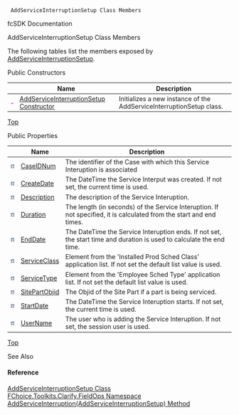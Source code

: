 ﻿     AddServiceInterruptionSetup Class Members                                                   

fcSDK Documentation

AddServiceInterruptionSetup Class Members

The following tables list the members exposed by [AddServiceInterruptionSetup](FChoice.Toolkits.Clarify~FChoice.Toolkits.Clarify.FieldOps.AddServiceInterruptionSetup.md).

Public Constructors

|   | Name | Description |
| --- | --- | --- |
| ![Public Constructor](dotnetimages/publicConstructor.png) | [AddServiceInterruptionSetup Constructor](FChoice.Toolkits.Clarify~FChoice.Toolkits.Clarify.FieldOps.AddServiceInterruptionSetup~_ctor.md) | Initializes a new instance of the AddServiceInterruptionSetup class.   |

[Top](#top)

Public Properties

|   | Name | Description |
| --- | --- | --- |
| ![Public Property](dotnetimages/publicProperty.png) | [CaseIDNum](FChoice.Toolkits.Clarify~FChoice.Toolkits.Clarify.FieldOps.AddServiceInterruptionSetup~CaseIDNum.md) | The identifier of the Case with which this Service Interuption is associated   |
| ![Public Property](dotnetimages/publicProperty.png) | [CreateDate](FChoice.Toolkits.Clarify~FChoice.Toolkits.Clarify.FieldOps.AddServiceInterruptionSetup~CreateDate.md) | The DateTime the Service Interput was created. If not set, the current time is used.   |
| ![Public Property](dotnetimages/publicProperty.png) | [Description](FChoice.Toolkits.Clarify~FChoice.Toolkits.Clarify.FieldOps.AddServiceInterruptionSetup~Description.md) | The description of the Service Interuption.   |
| ![Public Property](dotnetimages/publicProperty.png) | [Duration](FChoice.Toolkits.Clarify~FChoice.Toolkits.Clarify.FieldOps.AddServiceInterruptionSetup~Duration.md) | The length (in seconds) of the Service Interuption. If not specified, it is calculated from the start and end times.   |
| ![Public Property](dotnetimages/publicProperty.png) | [EndDate](FChoice.Toolkits.Clarify~FChoice.Toolkits.Clarify.FieldOps.AddServiceInterruptionSetup~EndDate.md) | The DateTime the Service Interuption ends. If not set, the start time and duration is used to calculate the end time.   |
| ![Public Property](dotnetimages/publicProperty.png) | [ServiceClass](FChoice.Toolkits.Clarify~FChoice.Toolkits.Clarify.FieldOps.AddServiceInterruptionSetup~ServiceClass.md) | Element from the 'Installed Prod Sched Class' application list. If not set the default list value is used.   |
| ![Public Property](dotnetimages/publicProperty.png) | [ServiceType](FChoice.Toolkits.Clarify~FChoice.Toolkits.Clarify.FieldOps.AddServiceInterruptionSetup~ServiceType.md) | Element from the 'Employee Sched Type' application list. If not set the default list value is used.   |
| ![Public Property](dotnetimages/publicProperty.png) | [SitePartObjid](FChoice.Toolkits.Clarify~FChoice.Toolkits.Clarify.FieldOps.AddServiceInterruptionSetup~SitePartObjid.md) | The Objid of the Site Part if a part is being serviced.   |
| ![Public Property](dotnetimages/publicProperty.png) | [StartDate](FChoice.Toolkits.Clarify~FChoice.Toolkits.Clarify.FieldOps.AddServiceInterruptionSetup~StartDate.md) | The DateTime the Service Interuption starts. If not set, the current time is used.   |
| ![Public Property](dotnetimages/publicProperty.png) | [UserName](FChoice.Toolkits.Clarify~FChoice.Toolkits.Clarify.FieldOps.AddServiceInterruptionSetup~UserName.md) | The user who is adding the Service Interuption. If not set, the session user is used.   |

[Top](#top)

See Also

#### Reference

[AddServiceInterruptionSetup Class](FChoice.Toolkits.Clarify~FChoice.Toolkits.Clarify.FieldOps.AddServiceInterruptionSetup.md)  
[FChoice.Toolkits.Clarify.FieldOps Namespace](FChoice.Toolkits.Clarify~FChoice.Toolkits.Clarify.FieldOps_namespace.md)  
[AddServiceInterruption(AddServiceInterruptionSetup) Method](FChoice.Toolkits.Clarify~FChoice.Toolkits.Clarify.FieldOps.FieldOpsToolkit~AddServiceInterruption(AddServiceInterruptionSetup).md)